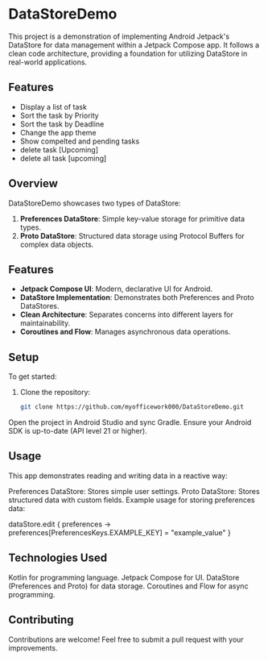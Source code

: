 # DataStoreDemo

This project is a demonstration of implementing Android Jetpack's DataStore for data management within a Jetpack Compose app. It follows a clean code architecture, providing a foundation for utilizing DataStore in real-world applications.

## Features
- Display a list of task
- Sort the task by Priority
- Sort the task by Deadline
- Change the app theme
- Show compelted and pending tasks
- delete task [Upcoming]
- delete all task [upcoming]


## Overview
DataStoreDemo showcases two types of DataStore:
1. **Preferences DataStore**: Simple key-value storage for primitive data types.
2. **Proto DataStore**: Structured data storage using Protocol Buffers for complex data objects.

## Features
- **Jetpack Compose UI**: Modern, declarative UI for Android.
- **DataStore Implementation**: Demonstrates both Preferences and Proto DataStores.
- **Clean Architecture**: Separates concerns into different layers for maintainability.
- **Coroutines and Flow**: Manages asynchronous data operations.

## Setup
To get started:
1. Clone the repository:
   ```bash
   git clone https://github.com/myofficework000/DataStoreDemo.git
Open the project in Android Studio and sync Gradle.
Ensure your Android SDK is up-to-date (API level 21 or higher).

## Usage
This app demonstrates reading and writing data in a reactive way:

Preferences DataStore: Stores simple user settings.
Proto DataStore: Stores structured data with custom fields.
Example usage for storing preferences data:


dataStore.edit { preferences ->
    preferences[PreferencesKeys.EXAMPLE_KEY] = "example_value"
}

## Technologies Used
Kotlin for programming language.
Jetpack Compose for UI.
DataStore (Preferences and Proto) for data storage.
Coroutines and Flow for async programming.

## Contributing
Contributions are welcome! Feel free to submit a pull request with your improvements.

